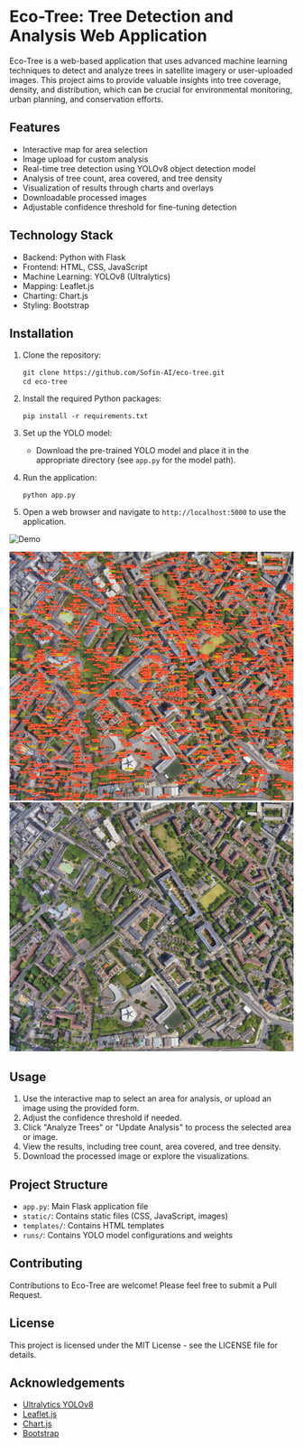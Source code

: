 # Eco-Tree: Tree Detection and Analysis Web Application

Eco-Tree is a web-based application that uses advanced machine learning techniques to detect and analyze trees in satellite imagery or user-uploaded images. This project aims to provide valuable insights into tree coverage, density, and distribution, which can be crucial for environmental monitoring, urban planning, and conservation efforts.

## Features

- Interactive map for area selection
- Image upload for custom analysis
- Real-time tree detection using YOLOv8 object detection model
- Analysis of tree count, area covered, and tree density
- Visualization of results through charts and overlays
- Downloadable processed images
- Adjustable confidence threshold for fine-tuning detection

## Technology Stack

- Backend: Python with Flask
- Frontend: HTML, CSS, JavaScript
- Machine Learning: YOLOv8 (Ultralytics)
- Mapping: Leaflet.js
- Charting: Chart.js
- Styling: Bootstrap

## Installation

1. Clone the repository:
   ```
   git clone https://github.com/Sofin-AI/eco-tree.git
   cd eco-tree
   ```

2. Install the required Python packages:
   ```
   pip install -r requirements.txt
   ```

3. Set up the YOLO model:
   - Download the pre-trained YOLO model and place it in the appropriate directory (see `app.py` for the model path).

4. Run the application:
   ```
   python app.py
   ```

5. Open a web browser and navigate to `http://localhost:5000` to use the application.
   
![Demo](images/demo.gif)

![Analysis Results](images/detected.jpg) ![Analysis Results](images/Raw.jpg)

## Usage

1. Use the interactive map to select an area for analysis, or upload an image using the provided form.
2. Adjust the confidence threshold if needed.
3. Click "Analyze Trees" or "Update Analysis" to process the selected area or image.
4. View the results, including tree count, area covered, and tree density.
5. Download the processed image or explore the visualizations.

## Project Structure

- `app.py`: Main Flask application file
- `static/`: Contains static files (CSS, JavaScript, images)
- `templates/`: Contains HTML templates
- `runs/`: Contains YOLO model configurations and weights

## Contributing

Contributions to Eco-Tree are welcome! Please feel free to submit a Pull Request.

## License

This project is licensed under the MIT License - see the LICENSE file for details.

## Acknowledgements

- [Ultralytics YOLOv8](https://github.com/ultralytics/ultralytics)
- [Leaflet.js](https://leafletjs.com/)
- [Chart.js](https://www.chartjs.org/)
- [Bootstrap](https://getbootstrap.com/)

